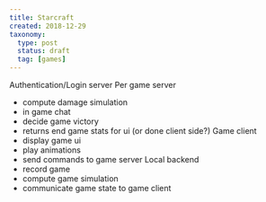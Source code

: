 ```yaml
---
title: Starcraft
created: 2018-12-29
taxonomy:
  type: post
  status: draft
  tag: [games]
---
```


Authentication/Login server
Per game server
- compute damage simulation
- in game chat
- decide game victory
- returns end game stats for ui (or done client side?)
Game client
- display game ui
- play animations
- send commands to game server
Local backend
- record game
- compute game simulation
- communicate game state to game client
